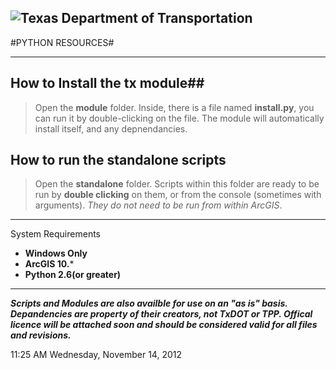 ![Texas Department of Transportation](https://github.com/TxDOT/python/blob/master/TxDOT_small.png?raw=true)
----------
#PYTHON RESOURCES#


----------

## How to Install the **tx** module##
	
> Open the **module** folder. Inside, there is a file named **install.py**, you can run it by double-clicking on the file. The module will automatically install itself, and any depnendancies.


## How to run the **standalone** scripts ##

> Open the **standalone** folder. Scripts within this folder are ready to be run by **double clicking** on them, or from the console (sometimes with arguments).  *They do not need to be run from within ArcGIS*.

----------

System Requirements
- **Windows Only**
- **ArcGIS 10.***
- **Python 2.6(or greater)**

----------

***Scripts and Modules are also availble for use on an "as is" basis. Depandencies are property of their creators, not TxDOT or TPP. Offical licence will be attached soon and should be considered valid for all files and revisions.*** 

11:25 AM Wednesday, November 14, 2012